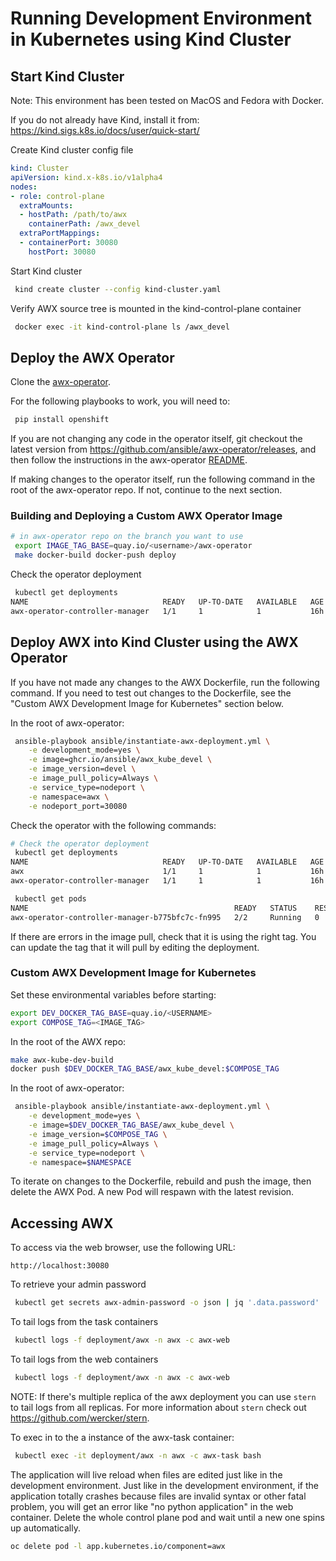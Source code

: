 # Running Development Environment in Kubernetes using Kind Cluster

## Start Kind Cluster
Note: This environment has been tested on MacOS and Fedora with Docker.

If you do not already have Kind, install it from:
https://kind.sigs.k8s.io/docs/user/quick-start/

Create Kind cluster config file
```yml
kind: Cluster
apiVersion: kind.x-k8s.io/v1alpha4
nodes:
- role: control-plane
  extraMounts:
  - hostPath: /path/to/awx
    containerPath: /awx_devel
  extraPortMappings:
  - containerPort: 30080
    hostPort: 30080
```

Start Kind cluster
```bash
 kind create cluster --config kind-cluster.yaml
```

Verify AWX source tree is mounted in the kind-control-plane container
```bash
 docker exec -it kind-control-plane ls /awx_devel
```

## Deploy the AWX Operator

Clone the [awx-operator](https://github.com/ansible/awx-operator).

For the following playbooks to work, you will need to:

```bash
 pip install openshift
```

If you are not changing any code in the operator itself, git checkout the latest version from https://github.com/ansible/awx-operator/releases, and then follow the instructions in the awx-operator [README](https://github.com/ansible/awx-operator#basic-install).

If making changes to the operator itself, run the following command in the root
of the awx-operator repo. If not, continue to the next section.

### Building and Deploying a Custom AWX Operator Image

```bash
# in awx-operator repo on the branch you want to use
 export IMAGE_TAG_BASE=quay.io/<username>/awx-operator
 make docker-build docker-push deploy
```

Check the operator deployment
```bash
 kubectl get deployments
NAME                              READY   UP-TO-DATE   AVAILABLE   AGE
awx-operator-controller-manager   1/1     1            1           16h
```

## Deploy AWX into Kind Cluster using the AWX Operator

If you have not made any changes to the AWX Dockerfile, run the following
command. If you need to test out changes to the Dockerfile, see the
"Custom AWX Development Image for Kubernetes" section below.

In the root of awx-operator:

```bash
 ansible-playbook ansible/instantiate-awx-deployment.yml \
    -e development_mode=yes \
    -e image=ghcr.io/ansible/awx_kube_devel \
    -e image_version=devel \
    -e image_pull_policy=Always \
    -e service_type=nodeport \
    -e namespace=awx \
    -e nodeport_port=30080
```
Check the operator with the following commands:

```bash
# Check the operator deployment
 kubectl get deployments
NAME                              READY   UP-TO-DATE   AVAILABLE   AGE
awx                               1/1     1            1           16h
awx-operator-controller-manager   1/1     1            1           16h

 kubectl get pods
NAME                                              READY   STATUS    RESTARTS   AGE
awx-operator-controller-manager-b775bfc7c-fn995   2/2     Running   0          16h
```

If there are errors in the image pull, check that it is using the right tag. You can update the tag that it will pull by editing the deployment.

### Custom AWX Development Image for Kubernetes

Set these environmental variables before starting:
```bash
export DEV_DOCKER_TAG_BASE=quay.io/<USERNAME>
export COMPOSE_TAG=<IMAGE_TAG>
```
In the root of the AWX repo:

```bash
make awx-kube-dev-build
docker push $DEV_DOCKER_TAG_BASE/awx_kube_devel:$COMPOSE_TAG
```

In the root of awx-operator:

```bash
 ansible-playbook ansible/instantiate-awx-deployment.yml \
    -e development_mode=yes \
    -e image=$DEV_DOCKER_TAG_BASE/awx_kube_devel \
    -e image_version=$COMPOSE_TAG \
    -e image_pull_policy=Always \
    -e service_type=nodeport \
    -e namespace=$NAMESPACE
```

To iterate on changes to the Dockerfile, rebuild and push the image, then delete
the AWX Pod. A new Pod will respawn with the latest revision.

## Accessing AWX

To access via the web browser, use the following URL:
```
http://localhost:30080
```

To retrieve your admin password
```bash
 kubectl get secrets awx-admin-password -o json | jq '.data.password' | xargs | base64 -d
```

To tail logs from the task containers
```bash
 kubectl logs -f deployment/awx -n awx -c awx-web
```

To tail logs from the web containers
```bash
 kubectl logs -f deployment/awx -n awx -c awx-web
```

NOTE: If there's multiple replica of the awx deployment you can use `stern` to tail logs from all replicas. For more information about `stern` check out https://github.com/wercker/stern.

To exec in to the a instance of the awx-task container:
```bash
 kubectl exec -it deployment/awx -n awx -c awx-task bash
```

The application will live reload when files are edited just like in the development environment. Just like in the development environment, if the application totally crashes because files are invalid syntax or other fatal problem, you will get an error like "no python application" in the web container. Delete the whole control plane pod and wait until a new one spins up automatically.
```bash
oc delete pod -l app.kubernetes.io/component=awx
```
